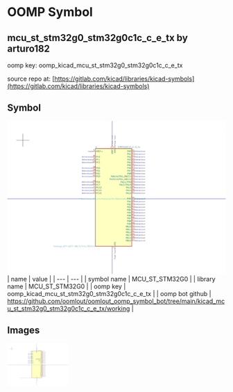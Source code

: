 # OOMP Symbol  
## mcu_st_stm32g0_stm32g0c1c_c_e_tx  by arturo182  
  
oomp key: oomp_kicad_mcu_st_stm32g0_stm32g0c1c_c_e_tx  
  
source repo at: [https://gitlab.com/kicad/libraries/kicad-symbols](https://gitlab.com/kicad/libraries/kicad-symbols)  
## Symbol  
  
[![working.png](working_600.png)](working.png)  
| name | value | 
| --- | --- | 
| symbol name | MCU_ST_STM32G0 | 
| library name | MCU_ST_STM32G0 | 
| oomp key | oomp_kicad_mcu_st_stm32g0_stm32g0c1c_c_e_tx | 
| oomp bot github | https://github.com/oomlout/oomlout_oomp_symbol_bot/tree/main/kicad_mcu_st_stm32g0_stm32g0c1c_c_e_tx/working | 
## Images  
  
[![working.png](working_140.png)](working.png)  
